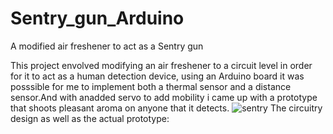 # Sentry_gun_Arduino
A modified air freshener to act as a Sentry gun

This project envolved modifying an air freshener to a circuit level in order for it to act as a human detection device, using an Arduino board it was posssible for me to implement both a thermal sensor and a distance sensor.And with anadded servo to add mobility i came up with a prototype that shoots pleasant aroma on anyone that it detects.
![sentry](https://user-images.githubusercontent.com/25248584/53343970-74e27d80-3909-11e9-8838-0e3315d3e75a.jpg)
The circuitry design as well as the actual prototype:
